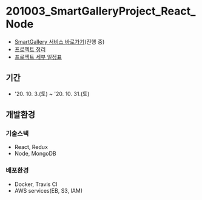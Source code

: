 
# 201003_SmartGalleryProject_React_Node
> 
* [SmartGallery 서비스 바로가기](http://smartgalleryapp-env.eba-rfp5mig2.ap-northeast-2.elasticbeanstalk.com/)(진행 중)
* [프로젝트 정리](https://www.notion.so/5c2b68c3ea994a4c8f48d0a4bb12dfe8)
* [프로젝트 세부 일정표](https://docs.google.com/spreadsheets/d/1_Wt4_X0bFx_EWs96XNJ3gPiMe3q-OPMoWkDOoAI3P_M/edit?usp=sharing)

## 기간
* '20. 10. 3.(토) ~ '20. 10. 31.(토)

## 개발환경
### 기술스택
* React, Redux
* Node, MongoDB
### 배포환경
* Docker, Travis CI
* AWS services(EB, S3, IAM)




